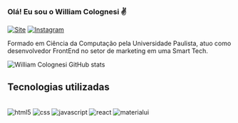 ### Olá! Eu sou o William Colognesi ✌️

[![Site](https://img.shields.io/website?label=WilliamColognesi.online&style=for-the-badge&url=https://www.williamcolognesi.online/)](https://www.williamcolognesi.online/) 
[![Instagram](https://img.shields.io/badge/Instagram-E4405F?style=for-the-badge&logo=instagram&logoColor=white)](https://instagram.com/williamcolognesi)

Formado em Ciência da Computação pela Universidade Paulista, atuo como desenvolvedor FrontEnd no setor de marketing em uma Smart Tech.

![William Colognesi GitHub stats](https://github-readme-stats.vercel.app/api?username=williamcolognesi&show_icons=true&theme=dracula)

## Tecnologias utilizadas

<div style="display: inline-block"> <br/> 
    <img align="center" alt="html5" src="https://img.shields.io/badge/HTML-239120?style=for-the-badge&logo=html5&logoColor=white"/>
    <img align="center" alt="css" src="https://img.shields.io/badge/CSS-239120?&style=for-the-badge&logo=css3&logoColor=white"/>
    <img align="center" alt="javascript" src="https://img.shields.io/badge/JavaScript-F7DF1E?style=for-the-badge&logo=javascript&logoColor=black"/>
    <img align="center" alt="react" src="https://img.shields.io/badge/React-20232A?style=for-the-badge&logo=react&logoColor=61DAFB"/>
    <img align="center" alt="materialui" src="https://img.shields.io/badge/Material--UI-0081CB?style=for-the-badge&logo=material-ui&logoColor=white"/>
</div>
